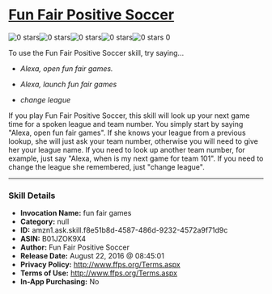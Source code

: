 # [Fun Fair Positive Soccer](http://alexa.amazon.com/#skills/amzn1.ask.skill.f8e51b8d-4587-486d-9232-4572a9f71d9c)
![0 stars](../../images/ic_star_border_black_18dp_1x.png)![0 stars](../../images/ic_star_border_black_18dp_1x.png)![0 stars](../../images/ic_star_border_black_18dp_1x.png)![0 stars](../../images/ic_star_border_black_18dp_1x.png)![0 stars](../../images/ic_star_border_black_18dp_1x.png) 0

To use the Fun Fair Positive Soccer skill, try saying...

* *Alexa, open fun fair games.*

* *Alexa, launch fun fair games*

* *change league*

If you play Fun Fair Positive Soccer, this skill will look up your next game time for a spoken league and team number.  You simply start by saying "Alexa, open fun fair games".  If she knows your league from a previous lookup, she will just ask your team number, otherwise you will need to give her your league name.  If you need to look up another team number, for example, just say "Alexa, when is my next game for team 101".  If you need to change the league she remembered, just "change league".

***

### Skill Details

* **Invocation Name:** fun fair games
* **Category:** null
* **ID:** amzn1.ask.skill.f8e51b8d-4587-486d-9232-4572a9f71d9c
* **ASIN:** B01JZOK9X4
* **Author:** Fun Fair Positive Soccer
* **Release Date:** August 22, 2016 @ 08:45:01
* **Privacy Policy:** http://www.ffps.org/Terms.aspx
* **Terms of Use:** http://www.ffps.org/Terms.aspx
* **In-App Purchasing:** No
